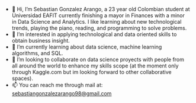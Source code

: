 - 👋 Hi, I’m Sebastian Gonzalez Arango, a 23 year old Colombian student at Universidad EAFIT currently finishing a mayor in Finances with a minor in Data Science and Analytics. I like learning about new technological trends, playing the piano, reading, and programming to solve problems.
- 👀 I’m interested in applying technological and data oriented skills to obtain business insight.
- 🌱 I’m currently learning about data science, machine learning algorithms, and SQL.
- 💞️ I’m looking to collaborate on data science proyects with people from all around the world to enhance my skills scope (at the moment only through Kaggle.com but im looking forward to other collaborative spaces).
- 📫 You can reach me through mail at: sebastiangonzalezarango98@gmail.com

<!---
SebastianGonzalezA98/SebastianGonzalezA98 is a ✨ special ✨ repository because its `README.md` (this file) appears on your GitHub profile.
You can click the Preview link to take a look at your changes.
--->
